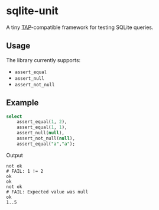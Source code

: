 # sqlite-unit

A tiny [TAP](https://testanything.org/)-compatible framework for testing SQLite queries.

## Usage

The library currently supports:

* `assert_equal`
* `assert_null`
* `assert_not_null`

## Example

```sql
select
    assert_equal(1, 2),
    assert_equal(1, 1),
    assert_null(null),
    assert_not_null(null),
    assert_equal("a","a");
```

Output
```
not ok
# FAIL: 1 != 2
ok
ok
not ok
# FAIL: Expected value was null
ok
1..5
```
